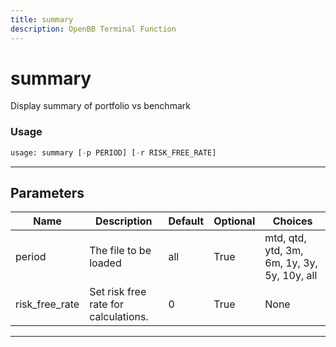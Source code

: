 ```yaml
---
title: summary
description: OpenBB Terminal Function
---
```


# summary

Display summary of portfolio vs benchmark

### Usage

```python
usage: summary [-p PERIOD] [-r RISK_FREE_RATE]
```

---

## Parameters

| Name | Description | Default | Optional | Choices |
| ---- | ----------- | ------- | -------- | ------- |
| period | The file to be loaded | all | True | mtd, qtd, ytd, 3m, 6m, 1y, 3y, 5y, 10y, all |
| risk_free_rate | Set risk free rate for calculations. | 0 | True | None |
---

